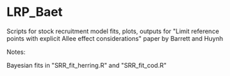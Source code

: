 # LRP_Baet

Scripts for stock recruitment model fits, plots, outputs for "Limit reference points with explicit Allee effect considerations" paper by Barrett and Huynh

Notes:

Bayesian fits in "SRR_fit_herring.R" and "SRR_fit_cod.R"


